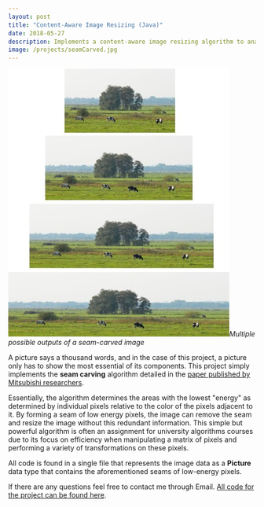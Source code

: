 ```yaml
---
layout: post
title: "Content-Aware Image Resizing (Java)"
date: 2018-05-27
description: Implements a content-aware image resizing algorithm to analyze images for redundant areas and automatically crops these sections of the images
image: /projects/seamCarved.jpg
---
```

![]( /projects/seamCarved.jpg )*Multiple possible outputs of a seam-carved image*

A picture says a thousand words, and in the case of this project, a picture only has to show the most essential of its components. This project simply implements the **seam carving** algorithm detailed in the [paper published by Mitsubishi researchers](http://graphics.cs.cmu.edu/courses/15-463/2007_fall/hw/proj2/imret.pdf).

Essentially, the algorithm determines the areas with the lowest "energy" as determined by individual pixels relative to the color of the pixels adjacent to it. By forming a seam of low energy pixels, the image can remove the seam and resize the image without this redundant information. This simple but powerful algorithm is often an assignment for university algorithms courses due to its focus on efficiency when manipulating a matrix of pixels and performing a variety of transformations on these pixels.

All code is found in a single file that represents the image data as a **Picture** data type that contains the aforementioned seams of low-energy pixels.

If there are any questions feel free to contact me through Email. [All code for the project can be found here](https://github.com/justintranjt/SeamCarver).
